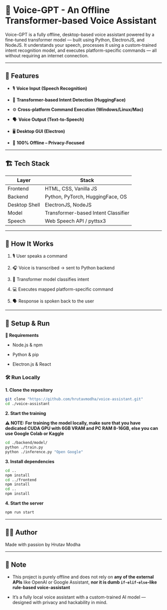 # 🧠 Voice-GPT - An Offline Transformer-based Voice Assistant

Voice-GPT is a fully offline, desktop-based voice assistant powered by a fine-tuned transformer model — built using Python, ElectronJS, and NodeJS. It understands your speech, processes it using a custom-trained intent recognition model, and executes platform-specific commands — all without requiring an internet connection.

---

## 🚀 Features

- 🎙️ **Voice Input (Speech Recognition)**
  
- 🤖 **Transformer-based Intent Detection (HuggingFace)**
  
- ⚙️ **Cross-platform Command Execution (Windows/Linux/Mac)**  

- 🗣️ **Voice Output (Text-to-Speech)**  

- 🖥️ **Desktop GUI (Electron)**  

- 🔐 **100% Offline – Privacy-Focused**

---

## 🏗️ Tech Stack

| Layer         | Stack                             |
|---------------|------------------------------------|
| Frontend      | HTML, CSS, Vanilla JS              |
| Backend       | Python, PyTorch, HuggingFace, OS   |
| Desktop Shell | ElectronJS, NodeJS                 |
| Model         | Transformer-based Intent Classifier|
| Speech        | Web Speech API / pyttsx3           |

---

## 🧠 How It Works

1. 🎙️ User speaks a command

2. 🎧 Voice is transcribed → sent to Python backend

3. 🧠 Transformer model classifies intent

4. 💻 Executes mapped platform-specific command

5. 🗣️ Response is spoken back to the user

---

## 🔧 Setup & Run

**🔁 Requirements**

- Node.js & npm

- Python & pip

- Electron.js & React

### 🛠️ Run Locally

**1. Clone the repository**

```Bash
git clone "https://github.com/hrutavmodha/voice-assistant.git"
cd ./voice-assistant
```

**2. Start the training**

**⚠️ NOTE: For training the model locally, make sure that you have dedicated CUDA GPU with 6GB VRAM and PC RAM 8-16GB, else you can use Google Colab or Kaggle**

```Bash
cd ./backend/model/
python ./train.py        
python ./inference.py "Open Google"
```

**3. Install dependencies**

```Bash
cd ..
npm install
cd ../frontend
npm install
cd ..
npm install
```

**4. Start the server**

```Bash
npm run start
```

---

## 👨‍💻 Author

Made with passion by Hrutav Modha

---

## 📌 Note

- This project is purely offline and does not rely on **any of the external APIs** like OpenAI or Google Assistant, **nor it is dumb `if-elif-else`-like rule-based voice-assistant**

- It’s a fully local voice assistant with a custom-trained AI model — designed with privacy and hackability in mind.
